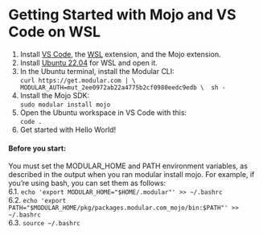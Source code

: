 # Getting Started with Mojo and VS Code on WSL
1. Install <a href="https://code.visualstudio.com/" target="_blank">VS Code</a>, the <a href=" https://marketplace.visualstudio.com/items?itemName=ms-vscode-remote.remote-wsl" target="_blank">WSL</a>  extension, and the Mojo extension. </br>
5.  Install <a href="https://apps.microsoft.com/detail/ubuntu-22042-lts/9PN20MSR04DW?hl=en-us&gl=IL" target="_blank">Ubuntu 22.04</a> for WSL and open it. </br>
6. In the Ubuntu terminal, install the Modular CLI:</br>
   ```curl https://get.modular.com | \  MODULAR_AUTH=mut_2ee0972ab22a4775b2cf0980eedc9edb \  sh -```
7. Install the Mojo SDK:</br>
   ```sudo modular install mojo```
8. Open the Ubuntu workspace in VS Code with this:</br>
   ```code .```
9. Get started with Hello World!</br>
#### Before you start:
You must set the MODULAR_HOME and PATH environment variables, as described in the output when you ran modular install mojo. For example, if you’re using bash, you can set them as follows:</br>
6.1. ```echo 'export MODULAR_HOME="$HOME/.modular"' >> ~/.bashrc```</br>
6.2. ```echo 'export PATH="$MODULAR_HOME/pkg/packages.modular.com_mojo/bin:$PATH"' >> ~/.bashrc ```</br>
6.3. ```source ~/.bashrc```
  

